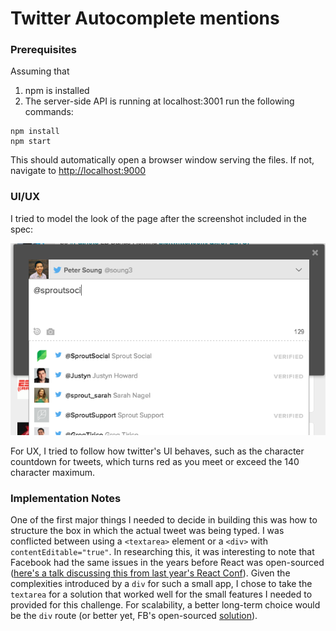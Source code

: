 # Twitter Autocomplete mentions

### Prerequisites

Assuming that
1. npm is installed
2. The server-side API is running at localhost:3001
run the following commands:

```
npm install
npm start
```

This should automatically open a browser window serving the files. If not, navigate to <http://localhost:9000>

### UI/UX

I tried to model the look of the page after the screenshot included in the spec:

![alt text](./md-assets/screenshot.png)

For UX, I tried to follow how twitter's UI behaves, such as the character countdown for tweets, which turns red as you meet or exceed the 140 character maximum.

### Implementation Notes

One of the first major things I needed to decide in building this was how to structure the box in which the actual tweet was being typed. I was conflicted between using a `<textarea>` element or a `<div>` with `contentEditable="true"`. In researching this, it was interesting to note that Facebook had the same issues in the years before React was open-sourced ([here's a talk discussing this from last year's React Conf](https://www.youtube.com/watch?v=feUYwoLhE_4)). Given the complexities introduced by a `div` for such a small app, I chose to take the `textarea` for a solution that worked well for the small features I needed to provided for this challenge. For scalability, a better long-term choice would be the `div` route (or better yet, FB's open-sourced [solution](https://facebook.github.io/draft-js/)).
